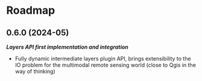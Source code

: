 # Roadmap

## 0.6.0 (2024-05)

 ***Layers API first implementation and integration***
- Fully dynamic intermediate layers plugin API, brings extensibility to the IO problem for the multimodal remote sensing world (close to Qgis in the way of thinking)
